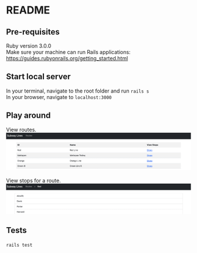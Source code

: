# README

## Pre-requisites
Ruby version 3.0.0<br>
Make sure your machine can run Rails applications: https://guides.rubyonrails.org/getting_started.html

## Start local server
In your terminal, navigate to the root folder and run `rails s`<br>
In your browser, navigate to `localhost:3000`

## Play around
  View routes.<br>
![alt text](public/routes.png)<br><br>
  View stops for a route.<br>
![alt text](public/stops.png)

## Tests
```rails test```
